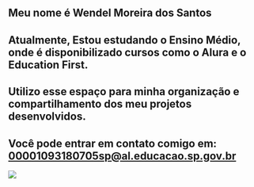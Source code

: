 Meu nome é Wendel Moreira dos Santos
-
Atualmente, Estou estudando o Ensino Médio, onde é disponibilizado cursos como o Alura e o Education First.
-
Utilizo esse espaço para minha organização e compartilhamento dos meu projetos desenvolvidos.
-
Você pode entrar em contato comigo em: 00001093180705sp@al.educacao.sp.gov.br
-
![](https://media1.tenor.com/m/oNPuUQCAlTAAAAAC/senna-f1.gif)

